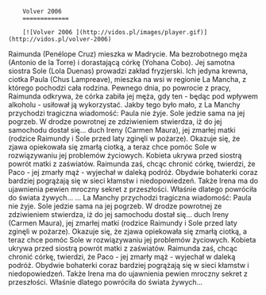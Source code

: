 
        Volver 2006 
        =============
        
        [![Volver 2006 ](http://vidos.pl/images/player.gif)](http://vidos.pl/volver-2006)
        
        
 Raimunda (Penélope Cruz) mieszka w Madrycie. Ma bezrobotnego męża (Antonio de la Torre) i dorastającą córkę (Yohana Cobo). Jej samotna siostra Sole (Lola Duenas) prowadzi zakład fryzjerski. Ich jedyna krewna, ciotka Paula (Chus Lampreave), mieszka na wsi w regionie La Mancha, z którego pochodzi cała rodzina. Pewnego dnia, po powrocie z pracy, Raimunda odkrywa, że córka zabiła jej męża, gdy ten - będąc pod wpływem alkoholu - usiłował ją wykorzystać. Jakby tego było mało, z La Manchy przychodzi tragiczna wiadomość: Paula nie żyje. Sole jedzie sama na jej pogrzeb. W drodze powrotnej ze zdziwieniem stwierdza, iż do jej samochodu dostał się... duch Ireny (Carmen Maura), jej zmarłej matki (rodzice Raimundy i Sole przed laty zginęli w pożarze). Okazuje się, że zjawa opiekowała się zmarłą ciotką, a teraz chce pomóc Sole w rozwiązywaniu jej problemów życiowych. Kobieta ukrywa przed siostrą powrót matki z zaświatów. Raimunda zaś, chcąc chronić córkę, twierdzi, że Paco - jej zmarły mąż - wyjechał w daleką podróż. Obydwie bohaterki coraz bardziej pogrążają się w sieci kłamstw i niedopowiedzeń. Także Irena ma do ujawnienia pewien mroczny sekret z przeszłości. Właśnie dlatego powróciła do świata żywych...  ... La Manchy przychodzi tragiczna wiadomość: Paula nie żyje. Sole jedzie sama na jej pogrzeb. W drodze powrotnej ze zdziwieniem stwierdza, iż do jej samochodu dostał się... duch Ireny (Carmen Maura), jej zmarłej matki (rodzice Raimundy i Sole przed laty zginęli w pożarze). Okazuje się, że zjawa opiekowała się zmarłą ciotką, a teraz chce pomóc Sole w rozwiązywaniu jej problemów życiowych. Kobieta ukrywa przed siostrą powrót matki z zaświatów. Raimunda zaś, chcąc chronić córkę, twierdzi, że Paco - jej zmarły mąż - wyjechał w daleką podróż. Obydwie bohaterki coraz bardziej pogrążają się w sieci kłamstw i niedopowiedzeń. Także Irena ma do ujawnienia pewien mroczny sekret z przeszłości. Właśnie dlatego powróciła do świata żywych...
    